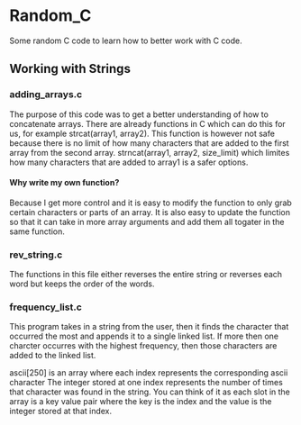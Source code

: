 # Random_C
Some random C code to learn how to better work with C code.

## Working with Strings
### adding_arrays.c
The purpose of this code was to get a better understanding of how to concatenate arrays. There are already functions in C which can do this for us, for example strcat(array1, array2). This function is however not safe because there is no limit of how many characters that are added to the first array from the second array. strncat(array1, array2, size_limit) which limites how many characters that are added to array1 is a safer options.

#### Why write my own function?
Because I get more control and it is easy to modify the function to only grab certain characters or parts of an array. It is also easy to update the function so that it can take in more array arguments and add them all togater in the same function.

### rev_string.c
The functions in this file either reverses the entire string or reverses each word but keeps the order of the words.

### frequency_list.c
This program takes in a string from the user, then it finds the character that occurred the most and appends it to a single linked list. If more then one charcter occurres with the highest frequency, then those characters are added to the linked list. 

ascii[250] is an array where each index represents the corresponding ascii character The integer stored at one index represents the number of times that character was found in the string. You can think of it as each slot in the array is a key value pair where the key is the index and the value is the integer stored at that index.
